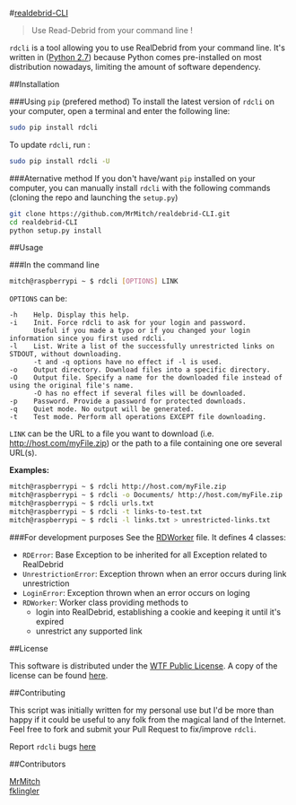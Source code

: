#[realdebrid-CLI](https://github.com/MrMitch/realdebrid-CLI)

> Use Read-Debrid from your command line !

`rdcli` is a tool allowing you to use RealDebrid from your command line.
It's written in ([Python 2.7](http://docs.python.org/2/)) because Python comes pre-installed on most distribution nowadays, limiting the amount of software dependency.

##Installation

###Using `pip` (prefered method)
To install the latest version of `rdcli` on your computer, open a terminal and enter the following line:
```bash
sudo pip install rdcli
```

To update `rdcli`, run :
```bash
sudo pip install rdcli -U
```

###Aternative method
If you don't have/want `pip` installed on your computer, you can manually install `rdcli` with the following commands (cloning the repo and launching the `setup.py`)
```bash
git clone https://github.com/MrMitch/realdebrid-CLI.git
cd realdebrid-CLI
python setup.py install
```

##Usage

###In the command line
```bash
mitch@raspberrypi ~ $ rdcli [OPTIONS] LINK
```

`OPTIONS` can be: 
```
-h    Help. Display this help.
-i    Init. Force rdcli to ask for your login and password.
      Useful if you made a typo or if you changed your login information since you first used rdcli.
-l    List. Write a list of the successfully unrestricted links on STDOUT, without downloading.
      -t and -q options have no effect if -l is used.
-o    Output directory. Download files into a specific directory.
-O    Output file. Specify a name for the downloaded file instead of using the original file's name.
      -O has no effect if several files will be downloaded.
-p    Password. Provide a password for protected downloads.
-q    Quiet mode. No output will be generated.
-t    Test mode. Perform all operations EXCEPT file downloading.
```

`LINK` can be the URL to a file you want to download (i.e. http://host.com/myFile.zip) or the path to a file containing one ore several URL(s).

**Examples:**  

```bash
mitch@raspberrypi ~ $ rdcli http://host.com/myFile.zip
mitch@raspberrypi ~ $ rdcli -o Documents/ http://host.com/myFile.zip
mitch@raspberrypi ~ $ rdcli urls.txt
mitch@raspberrypi ~ $ rdcli -t links-to-test.txt
mitch@raspberrypi ~ $ rdcli -l links.txt > unrestricted-links.txt
```

###For development purposes
See the [RDWorker](rdcli/RDWorker.py) file. It defines 4 classes: 

* `RDError`: Base Exception to be inherited for all Exception related to RealDebrid 
* `UnrestrictionError`: Exception thrown when an error occurs during link unrestriction
* `LoginError`: Exception thrown when an error occurs on loging
* `RDWorker`: Worker class providing methods to
    * login into RealDebrid, establishing a cookie and keeping it until it's expired
    * unrestrict any supported link



##License

This software is distributed under the [WTF Public License](http://www.wtfpl.net/). A copy of the license can be found [here](http://www.wtfpl.net/txt/copying).


##Contributing

This script was initially written for my personal use but I'd be more than happy if it could be useful to any folk from the magical land of the Internet. Feel free to fork and submit your Pull Request to fix/improve `rdcli`.

Report `rdcli` bugs [here](https://github.com/MrMitch/realdebrid-CLI/issues/new)

##Contributors

[MrMitch](http://github.com/MrMitch)  
[fklingler](http://github.com/fklingler)
